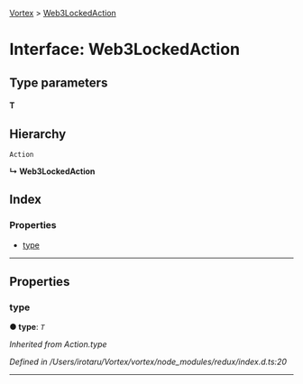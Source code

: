 [Vortex](../README.md) > [Web3LockedAction](../interfaces/web3lockedaction.md)

# Interface: Web3LockedAction

## Type parameters
#### T 
## Hierarchy

 `Action`

**↳ Web3LockedAction**

## Index

### Properties

* [type](web3lockedaction.md#type)

---

## Properties

<a id="type"></a>

###  type

**● type**: *`T`*

*Inherited from Action.type*

*Defined in /Users/irotaru/Vortex/vortex/node_modules/redux/index.d.ts:20*

___

